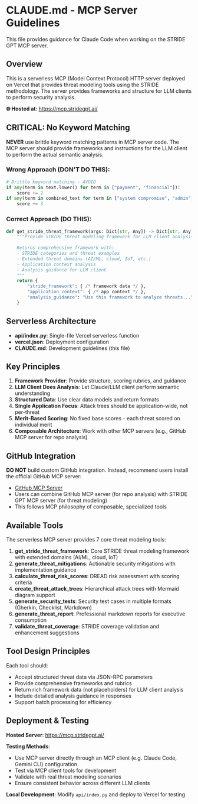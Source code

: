 # CLAUDE.md - MCP Server Guidelines

This file provides guidance for Claude Code when working on the STRIDE GPT MCP server.

## Overview

This is a serverless MCP (Model Context Protocol) HTTP server deployed on Vercel that provides threat modeling tools using the STRIDE methodology. The server provides frameworks and structure for LLM clients to perform security analysis.

**🌐 Hosted at**: https://mcp.stridegpt.ai/

## CRITICAL: No Keyword Matching

**NEVER** use brittle keyword matching patterns in MCP server code. The MCP server should provide frameworks and instructions for the LLM client to perform the actual semantic analysis.

### Wrong Approach (DON'T DO THIS):
```python
# Brittle keyword matching - AVOID
if any(term in text.lower() for term in ["payment", "financial"]):
    score += 2
if any(term in combined_text for term in ["system compromise", "admin"]):
    score += 3
```

### Correct Approach (DO THIS):
```python
def get_stride_threat_framework(args: Dict[str, Any]) -> Dict[str, Any]:
    """Provide STRIDE threat modeling framework for LLM client analysis.
    
    Returns comprehensive framework with:
    - STRIDE categories and threat examples
    - Extended threat domains (AI/ML, cloud, IoT, etc.)
    - Application context analysis
    - Analysis guidance for LLM client
    """
    return {
        "stride_framework": { /* framework data */ },
        "application_context": { /* app context */ },
        "analysis_guidance": "Use this framework to analyze threats..."
    }
```

## Serverless Architecture

- **api/index.py**: Single-file Vercel serverless function
- **vercel.json**: Deployment configuration
- **CLAUDE.md**: Development guidelines (this file)

## Key Principles

1. **Framework Provider**: Provide structure, scoring rubrics, and guidance
2. **LLM Client Does Analysis**: Let Claude/LLM client perform semantic understanding
3. **Structured Data**: Use clear data models and return formats
4. **Single Application Focus**: Attack trees should be application-wide, not per-threat
5. **Merit-Based Scoring**: No fixed base scores - each threat scored on individual merit
6. **Composable Architecture**: Work with other MCP servers (e.g., GitHub MCP server for repo analysis)

## GitHub Integration

**DO NOT** build custom GitHub integration. Instead, recommend users install the official GitHub MCP server:

- [GitHub MCP Server](https://github.com/github/github-mcp-server)
- Users can combine GitHub MCP server (for repo analysis) with STRIDE GPT MCP server (for threat modeling)
- This follows MCP philosophy of composable, specialized tools

## Available Tools

The serverless MCP server provides 7 core threat modeling tools:

1. **get_stride_threat_framework**: Core STRIDE threat modeling framework with extended domains (AI/ML, cloud, IoT)
2. **generate_threat_mitigations**: Actionable security mitigations with implementation guidance  
3. **calculate_threat_risk_scores**: DREAD risk assessment with scoring criteria
4. **create_threat_attack_trees**: Hierarchical attack trees with Mermaid diagram support
5. **generate_security_tests**: Security test cases in multiple formats (Gherkin, Checklist, Markdown)
6. **generate_threat_report**: Professional markdown reports for executive consumption
7. **validate_threat_coverage**: STRIDE coverage validation and enhancement suggestions

## Tool Design Principles

Each tool should:
- Accept structured threat data via JSON-RPC parameters
- Provide comprehensive frameworks and rubrics
- Return rich framework data (not placeholders) for LLM client analysis
- Include detailed analysis guidance in responses
- Support batch processing for efficiency

## Deployment & Testing

**Hosted Server**: https://mcp.stridegpt.ai/

**Testing Methods**:
- Use MCP server directly through an MCP client (e.g. Claude Code, Gemini CLI) configuration
- Test via MCP client tools for development
- Validate with real threat modeling scenarios
- Ensure consistent behavior across different LLM clients

**Local Development**: Modify `api/index.py` and deploy to Vercel for testing